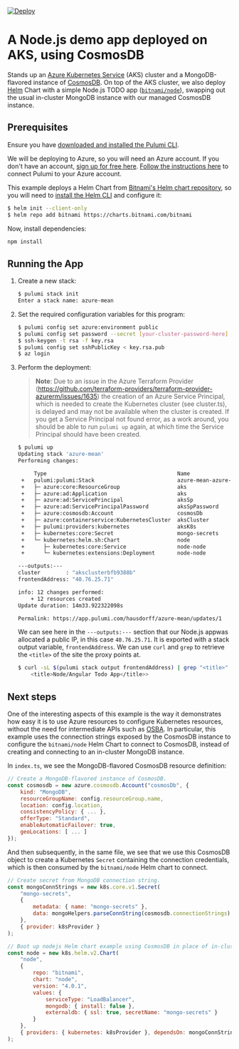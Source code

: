 [![Deploy](https://get.pulumi.com/new/button.svg)](https://app.pulumi.com/new)

# A Node.js demo app deployed on AKS, using CosmosDB

Stands up an [Azure Kubernetes Service][aks] (AKS) cluster and a MongoDB-flavored instance of
[CosmosDB][cosmos]. On top of the AKS cluster, we also deploy [Helm][helm] Chart with a simple
Node.js TODO app ([`bitnami/node`][sample-mean]), swapping out the usual in-cluster MongoDB instance
with our managed CosmosDB instance.

## Prerequisites

Ensure you have [downloaded and installed the Pulumi CLI](https://www.pulumi.com/docs/get-started/install/).

We will be deploying to Azure, so you will need an Azure account. If you don't have an account,
[sign up for free here](https://azure.microsoft.com/en-us/free/). [Follow the instructions
here](https://www.pulumi.com/docs/intro/cloud-providers/azure/setup/) to connect Pulumi to your Azure account.

This example deploys a Helm Chart from [Bitnami's Helm chart
repository](https://github.com/bitnami/charts), so you will need to [install the Helm
CLI](https://docs.helm.sh/using_helm/#installing-helm) and configure it:

```bash
$ helm init --client-only
$ helm repo add bitnami https://charts.bitnami.com/bitnami
```

Now, install dependencies:

```sh
npm install
```

## Running the App

1. Create a new stack:

    ```sh
    $ pulumi stack init
    Enter a stack name: azure-mean
    ```

1. Set the required configuration variables for this program:

    ```bash
    $ pulumi config set azure:environment public
    $ pulumi config set password --secret [your-cluster-password-here]
    $ ssh-keygen -t rsa -f key.rsa
    $ pulumi config set sshPublicKey < key.rsa.pub
    $ az login
    ```

1. Perform the deployment:

    > **Note**: Due to an issue in the Azure Terraform Provider (https://github.com/terraform-providers/terraform-provider-azurerm/issues/1635) the
    > creation of an Azure Service Principal, which is needed to create the Kubernetes cluster (see cluster.ts), is delayed and may not 
    > be available when the cluster is created.  If you get a Service Principal not found error, as a work around, you should be able to run `pulumi up`
    > again, at which time the Service Principal should have been created.

    ```sh
    $ pulumi up
    Updating stack 'azure-mean'
    Performing changes:

         Type                                         Name                   Status      Info
     +   pulumi:pulumi:Stack                          azure-mean-azure-mean  created     1 warning
     +   ├─ azure:core:ResourceGroup                  aks                    created
     +   ├─ azure:ad:Application                      aks                    created
     +   ├─ azure:ad:ServicePrincipal                 aksSp                  created
     +   ├─ azure:ad:ServicePrincipalPassword         aksSpPassword          created
     +   ├─ azure:cosmosdb:Account                    cosmosDb               created
     +   ├─ azure:containerservice:KubernetesCluster  aksCluster             created
     +   ├─ pulumi:providers:kubernetes               aksK8s                 created
     +   ├─ kubernetes:core:Secret                    mongo-secrets          created
     +   └─ kubernetes:helm.sh:Chart                  node                   created
     +      ├─ kubernetes:core:Service                node-node              created
     +      └─ kubernetes:extensions:Deployment       node-node              created

    ---outputs:---
    cluster        : "aksclusterbfb9388b"
    frontendAddress: "40.76.25.71"

    info: 12 changes performed:
        + 12 resources created
    Update duration: 14m33.922322098s

    Permalink: https://app.pulumi.com/hausdorff/azure-mean/updates/1
    ```

    We can see here in the `---outputs:---` section that our Node.js appwas allocated a public IP,
    in this case `40.76.25.71`. It is exported with a stack output variable, `frontendAddress`. We
    can use `curl` and `grep` to retrieve the `<title>` of the site the proxy points at.

    ```sh
    $ curl -sL $(pulumi stack output frontendAddress) | grep "<title>"
        <title>Node/Angular Todo App</title>>
    ```

## Next steps

One of the interesting aspects of this example is the way it demonstrates how easy it is to use
Azure resources to configure Kubernetes resources, without the need for intermediate APIs such as
[OSBA](https://osba.sh/). In particular, this example uses the connection strings exposed by the
CosmosDB instance to configure the `bitnami/node` Helm Chart to connect to CosmosDB, instead of
creating and connecting to an in-cluster MongoDB instance.

In `index.ts`, we see the MongoDB-flavored CosmosDB resource definition:

```javascript
// Create a MongoDB-flavored instance of CosmosDB.
const cosmosdb = new azure.cosmosdb.Account("cosmosDb", {
    kind: "MongoDB",
    resourceGroupName: config.resourceGroup.name,
    location: config.location,
    consistencyPolicy: { ... },
    offerType: "Standard",
    enableAutomaticFailover: true,
    geoLocations: [ ... ]
});
```

And then subsequently, in the same file, we see that we use this CosmosDB object to create a
Kubernetes `Secret` containing the connection credentials, which is then consumed by the
`bitnami/node` Helm chart to connect.

```javascript
// Create secret from MongoDB connection string.
const mongoConnStrings = new k8s.core.v1.Secret(
    "mongo-secrets",
    {
        metadata: { name: "mongo-secrets" },
        data: mongoHelpers.parseConnString(cosmosdb.connectionStrings)
    },
    { provider: k8sProvider }
);

// Boot up nodejs Helm chart example using CosmosDB in place of in-cluster MongoDB.
const node = new k8s.helm.v2.Chart(
    "node",
    {
        repo: "bitnami",
        chart: "node",
        version: "4.0.1",
        values: {
            serviceType: "LoadBalancer",
            mongodb: { install: false },
            externaldb: { ssl: true, secretName: "mongo-secrets" }
        }
    },
    { providers: { kubernetes: k8sProvider }, dependsOn: mongoConnStrings }
);
```

[sample-mean]: https://github.com/bitnami/sample-mean
[aks]: https://azure.microsoft.com/en-us/services/kubernetes-service/
[cosmos]: https://azure.microsoft.com/en-us/services/cosmos-db/
[helm]: https://www.helm.sh/
